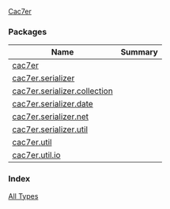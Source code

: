[Cac7er](./index.md)

### Packages

| Name | Summary |
|---|---|
| [cac7er](cac7er/index.md) |  |
| [cac7er.serializer](cac7er.serializer/index.md) |  |
| [cac7er.serializer.collection](cac7er.serializer.collection/index.md) |  |
| [cac7er.serializer.date](cac7er.serializer.date/index.md) |  |
| [cac7er.serializer.net](cac7er.serializer.net/index.md) |  |
| [cac7er.serializer.util](cac7er.serializer.util/index.md) |  |
| [cac7er.util](cac7er.util/index.md) |  |
| [cac7er.util.io](cac7er.util.io/index.md) |  |

### Index

[All Types](alltypes/index.md)